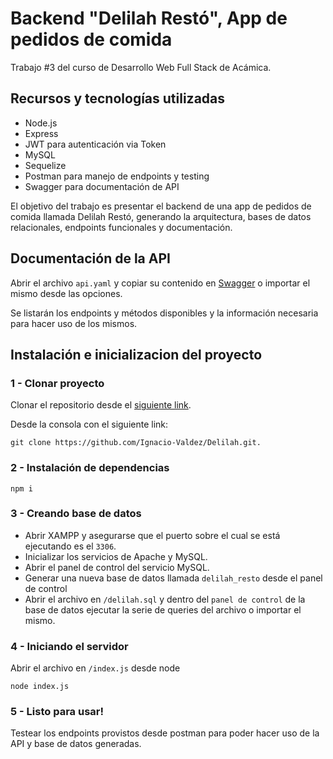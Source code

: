 # Backend "Delilah Restó", App de pedidos de comida

Trabajo #3 del curso de Desarrollo Web Full Stack de Acámica.

## Recursos y tecnologías utilizadas

- Node.js
- Express
- JWT para autenticación via Token
- MySQL
- Sequelize
- Postman para manejo de endpoints y testing
- Swagger para documentación de API

El objetivo del trabajo es presentar el backend de una app de pedidos de comida llamada Delilah Restó, generando la arquitectura, bases de datos relacionales, endpoints funcionales y documentación.

## Documentación de la API

Abrir el archivo `api.yaml` y copiar su contenido en [Swagger](https://editor.swagger.io/) o importar el mismo desde las opciones.

Se listarán los endpoints y métodos disponibles y la información necesaria para hacer uso de los mismos.

## Instalación e inicializacion del proyecto

### 1 - Clonar proyecto

Clonar el repositorio desde el [siguiente link](https://github.com/guido732/delilah-resto).

Desde la consola con el siguiente link:

`git clone https://github.com/Ignacio-Valdez/Delilah.git.`

### 2 - Instalación de dependencias

```
npm i
```

### 3 - Creando base de datos

- Abrir XAMPP y asegurarse que el puerto sobre el cual se está ejecutando es el `3306`.
- Inicializar los servicios de Apache y MySQL.
- Abrir el panel de control del servicio MySQL.
- Generar una nueva base de datos llamada `delilah_resto` desde el panel de control
- Abrir el archivo en `/delilah.sql` y dentro del `panel de control` de la base de datos ejecutar la serie de queries del archivo o importar el mismo.

### 4 - Iniciando el servidor

Abrir el archivo en `/index.js` desde node

`node index.js`

### 5 - Listo para usar!

Testear los endpoints provistos desde postman para poder hacer uso de la API y base de datos generadas.

